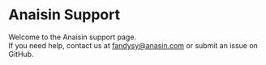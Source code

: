 # Anaisin Support
Welcome to the Anaisin support page.  
If you need help, contact us at fandysy@anasin.com or submit an issue on GitHub.
